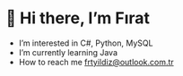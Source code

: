 # **👋 Hi there, I’m Fırat**
- I’m interested in C#, Python, MySQL
- I’m currently learning Java
- How to reach me frtyildiz@outlook.com.tr 

<!---
frtyildiz/frtyildiz is a ✨ special ✨ repository because its `README.md` (this file) appears on your GitHub profile.
You can click the Preview link to take a look at your changes.
--->
